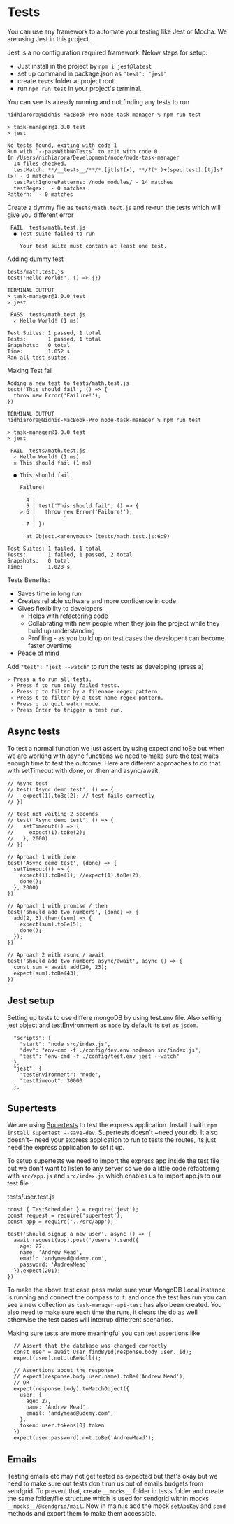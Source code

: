 # Tests

You can use any framework to automate your testing like Jest or Mocha. We are using Jest in this project.

Jest is a no configuration required framework. Nelow steps for setup:

- Just install in the project by `npm i jest@latest`
- set up command in package.json as `"test": "jest"`
- create `tests` folder at project root 
- run `npm run test` in your project's terminal.

You can see its already running and not finding any tests to run
```
nidhiarora@Nidhis-MacBook-Pro node-task-manager % npm run test

> task-manager@1.0.0 test
> jest

No tests found, exiting with code 1
Run with `--passWithNoTests` to exit with code 0
In /Users/nidhiarora/Development/node/node-task-manager
  14 files checked.
  testMatch: **/__tests__/**/*.[jt]s?(x), **/?(*.)+(spec|test).[tj]s?(x) - 0 matches
  testPathIgnorePatterns: /node_modules/ - 14 matches
  testRegex:  - 0 matches
Pattern:  - 0 matches
``` 

Create a dymmy file as `tests/math.test.js` and re-run the tests which will give you different error
```
 FAIL  tests/math.test.js
  ● Test suite failed to run

    Your test suite must contain at least one test.
```

Adding dummy test
```
tests/math.test.js
test('Hello World!', () => {})

TERMINAL OUTPUT
> task-manager@1.0.0 test
> jest

 PASS  tests/math.test.js
  ✓ Hello World! (1 ms)

Test Suites: 1 passed, 1 total
Tests:       1 passed, 1 total
Snapshots:   0 total
Time:        1.052 s
Ran all test suites.
``` 

Making Test fail
```
Adding a new test to tests/math.test.js
test('This should fail', () => {
  throw new Error('Failure!');
})

TERMINAL OUTPUT
nidhiarora@Nidhis-MacBook-Pro node-task-manager % npm run test

> task-manager@1.0.0 test
> jest

 FAIL  tests/math.test.js
  ✓ Hello World! (1 ms)
  ✕ This should fail (1 ms)

  ● This should fail

    Failure!

      4 |
      5 | test('This should fail', () => {
    > 6 |   throw new Error('Failure!');
        |         ^
      7 | })

      at Object.<anonymous> (tests/math.test.js:6:9)

Test Suites: 1 failed, 1 total
Tests:       1 failed, 1 passed, 2 total
Snapshots:   0 total
Time:        1.028 s
```

Tests Benefits:
- Saves time in long run
- Creates reliable software and more confidence in code
- Gives flexibility to developers
  - Helps with refactoring code
  - Collabrating with new people when they join the project while they build up understanding
  - Profiling - as you build up on test cases the developent can become faster overtime 
- Peace of mind

Add `"test": "jest --watch"` to run the tests as developing (press a)
```
› Press a to run all tests.
 › Press f to run only failed tests.
 › Press p to filter by a filename regex pattern.
 › Press t to filter by a test name regex pattern.
 › Press q to quit watch mode.
 › Press Enter to trigger a test run.
```

## Async tests
To test a normal function we just assert by using expect and toBe but when we are working with async functions we need to make sure the test waits enough time to test the outcome. Here are different approaches to do that with setTimeout with done, or .then and async/await.

```
// Async test
// test('Async demo test', () => {
//   expect(1).toBe(2); // test fails correctly
// })

// test not waiting 2 seconds
// test('Async demo test', () => {
//   setTimeout(() => {
//     expect(1).toBe(2);
//   }, 2000)
// })

// Aproach 1 with done
test('Async demo test', (done) => {
  setTimeout(() => {
    expect(1).toBe(1); //expect(1).toBe(2);
    done();
  }, 2000)
})

// Aproach 1 with promise / then
test('should add two numbers', (done) => {
  add(2, 3).then((sum) => {
    expect(sum).toBe(5);
    done(); 
  });
})

// Aproach 2 with asunc / await
test('should add two numbers async/await', async () => {
  const sum = await add(20, 23);
  expect(sum).toBe(43);
})
```

## Jest setup
Setting up tests to use differe mongoDB by using test.env file.
Also setting jest object and testEnvironment as `node` by default its set as `jsdom`.
```
  "scripts": {
    "start": "node src/index.js",
    "dev": "env-cmd -f ./config/dev.env nodemon src/index.js",
    "test": "env-cmd -f ./config/test.env jest --watch"
  },
  "jest": {
    "testEnvironment": "node",
    "testTimeout": 30000
  },
```

## Supertests
We are using [Spuertests](https://www.npmjs.com/package/supertest) to test the express application. Install it with `npm install supertest --save-dev`. Supertests doesn't ~need your db. It also doesn't~ need your express application to run to tests the routes, its just need the express application to set it up.

To setup supertests we need to import the express app inside the test file but we don't want to listen to any server so we do a little code refactoring with `src/app.js` and `src/index.js` which enables us to import app.js to our test file.

tests/user.test.js
```
const { TestScheduler } = require('jest');
const request = require('supertest');
const app = require('../src/app');

test('Should signup a new user', async () => {
  await request(app).post('/users').send({
    age: 27,
    name: 'Andrew Mead',
    email: 'andymead@udemy.com',
    password: 'AndrewMead'
  }).expect(201);
})
```
To make the above test case pass make sure your MongoDB Local instance is running and connect the compass to it. and once the test has run you can see a new collection as `task-manager-api-test` has also been created. You also need to make sure each time the runs, it clears the db as well otherwise the test cases will interrup diffetrent scenarios.

Making sure tests are more meaningful you can test assertions like
```
  // Assert that the database was changed correctly 
  const user = await User.findById(response.body.user._id);
  expect(user).not.toBeNull();

  // Assertions about the response
  // expect(response.body.user.name).toBe('Andrew Mead');
  // OR
  expect(response.body).toMatchObject({
    user: {
      age: 27,
      name: 'Andrew Mead',
      email: 'andymead@udemy.com',
    },
    token: user.tokens[0].token
  })
  expect(user.password).not.toBe('AndrewMead');
```

## Emails
Testing emails etc may not get tested as expected but that's okay but we need to make sure out tests don't run us out of emails budgets from sendgrid. To prevent that, create `__mocks__` folder in tests folder and create the same folder/file structure which is used for sendgrid within mocks `__mocks__/@sendgrid/mail`. Now in main.js add the mock  `setApiKey` and `send` methods and export them to make them accessible.
